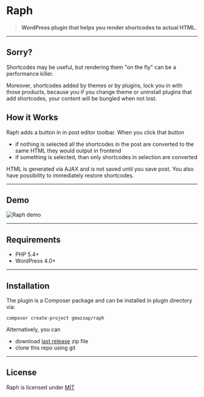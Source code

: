 # Raph

> **WordPress plugin that helps you render shortcodes to actual HTML.**

----

## Sorry?

Shortcodes may be useful, but rendering them "on the fly" can be a performance killer.

Moreover, shortcodes added by themes or by plugins, lock you in with those products, because you if you change
theme or uninstall plugins that add shortcodes, your content will be bungled when not lost.

## How it Works

Raph adds a button in in post editor toolbar. When you click that button

- if nothing is selected all the shortcodes in the post are converted to the same HTML they would output in frontend
- if something is selected, than only shortcodes in selection are converted

HTML is generated via AJAX and is not saved until you save post.
You also have possibility to immediately restore shortcodes.

----

## Demo

![Raph demo](http://zoomlab.it/public/raph_plugin.gif)

----

## Requirements

- PHP 5.4+
- WordPress 4.0+

----

## Installation

The plugin is a Composer package and can be installed in plugin directory via:

    composer create-project gmazzap/raph
    
Alternatively, you can

 - download [last release](https://github.com/Giuseppe-Mazzapica/Raph/releases) zip file
 - clone this repo using git

----

## License

Raph is licensed under [MIT](http://opensource.org/licenses/MIT)
